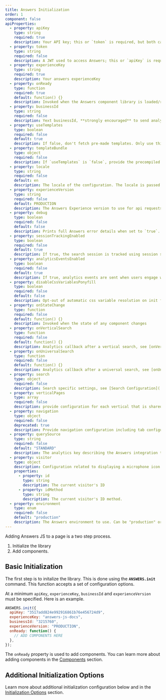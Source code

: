 ```yaml
---
title: Answers Initialization
order: 1
component: false
apiProperties:
  - property: apiKey
    type: string
    required: true
    description: Your API key; this or `token` is required, but both cannot be specified.
  - property: token
    type: string
    required: false
    description: A JWT used to access Answers; this or `apiKey` is required, but both cannot be specified. If specified, this will be passed in the `authorization` header of the API request.
  - property: experienceKey
    type: string
    required: true
    description: Your answers experienceKey  
  - property: onReady
    type: function
    required: true
    default: function() {}
    description: Invoked when the Answers component library is loaded/ready
  - property: businessId
    type: string
    required: false
    description: Yext businessId, **strongly encouraged** to send analytics requests.     
  - property: useTemplates
    type: boolean
    required: false
    default: true
    description: If false, don't fetch pre-made templates. Only use this if you plan to implement custom renders for every component!    
  - property: templateBundle
    type: object
    required: false
    description: If `useTemplates` is `false`, provide the precompiled templates here.
  - property: locale
    type: string
    required: false
    default: en
    description: The locale of the configuration. The locale is passed to the api request, and will affect how queries are interpreted and the results returned.
  - property: experienceVersion
    type: string
    required: false
    default: PRODUCTION
    description: The Answers Experience version to use for api requests. Can be a label or version number. 
  - property: debug
    type: boolean
    required: false
    default: false
    description: Prints full Answers error details when set to `true`.
  - property: sessionTrackingEnabled
    type: boolean
    required: false
    default: true
    description: If true, the search session is tracked using session storage and session cookies. If false, there is no tracking. Can also be set using the `setSessionSessionOption(bool)` function.
  - property: analyticsEventsEnabled
    type: boolean
    required: false
    default: true
    description: If true, analytics events are sent when users engage with the experience. If false, no analytics events are set. Can also be set using the `setAnalyticsOptIn(bool)` function.
  - property: disableCssVariablesPonyfill
    type: boolean
    required: false
    default: false
    description: Opt-out of automatic css variable resolution on init for legacy browsers
  - property: onStateChange
    type: function
    required: false
    default: function() {}
    description: Invoked when the state of any component changes 
  - property: onVerticalSearch
    type: function
    required: false
    default: function() {}
    description: Analytics callback after a vertical search, see [onVerticalSearch Configuration](../../initialization-options/on-vertical-search) for additional details 
  - property: onUniversalSearch
    type: function
    required: false
    default: function() {}
    description: Analytics callback after a universal search, see [onUniversalSearch Configuration](../../initialization-options/on-universal-search) for additional details 
  - property: search
    type: object
    required: false
    description: Search specific settings, see [Search Configuration](../../initialization-options/search). 
  - property: verticalPages
    type: array
    required: false
    description: provide configuration for each vertical that is shared across components, see [Vertical Pages Configuration](../../initialization-options/vertical-pages).
  - property: navigation
    type: object
    required: false
    deprecated: true
    description: Provide navigation configuration including tab configurations. Use `verticalPages` instead.
  - property: querySource
    type: string
    required: false
    default: "STANDARD"
    description: The analytics key describing the Answers integration type. Accepts 'STANDARD', 'OVERLAY', or arbitrary strings. Can be updated using `ANSWERS.setQuerySource(string)`.
  - property: visitor
    type: object
    description: Configuration related to displaying a microphone icon for conducting a search with voice using the [Web Speech API](https://developer.mozilla.org/en-US/docs/Web/API/Web_Speech_API/Using_the_Web_Speech_API)
    properties:
      - property: id
        type: string
        description: The current visitor's ID 
      - property: idMethod
        type: string
        description: The current visitor's ID method.
  - property: environment
    type: enum
    required: false
    default: "production"
    description: The Answers environment to use. Can be "production" or "sandbox".
---
```





Adding Answers JS to a page is a two step process.

1. Initialize the library
2. Add components.

## Basic Initialization

The first step is to initalize the library. This is done using the **`ANSWERS.init`** command.
This function accepts a set of configuration options.

At a minimum `apiKey`, `experienceKey`, `businessId` and `experienceVersion` must be specified.
Here is an example.

```js
ANSWERS.init({
  apiKey: "3517add824e992916861b76e456724d9",
  experienceKey: "answers-js-docs",
  businessId: "3215760",
  experienceVersion: "PRODUCTION",
  onReady: function() {
    // ADD COMPONENTS HERE
  },
});
```

The `onReady` property is used to add components. You can learn more about adding components in the [Components](../components) section.

## Additional Initialization Options

Learn more about additional initialization configuration below and in the [Initialization Options](../../initialization-options) section.
